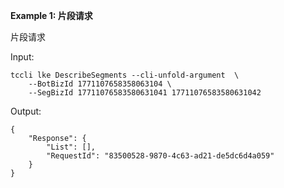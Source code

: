 **Example 1: 片段请求**

片段请求

Input: 

```
tccli lke DescribeSegments --cli-unfold-argument  \
    --BotBizId 1771107658358063104 \
    --SegBizId 17711076583580631041 17711076583580631042
```

Output: 
```
{
    "Response": {
        "List": [],
        "RequestId": "83500528-9870-4c63-ad21-de5dc6d4a059"
    }
}
```

